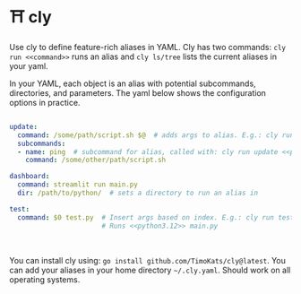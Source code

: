 # ⛩️ cly

Use cly to define feature-rich aliases in YAML. Cly has two commands: `cly run <<command>>` runs an alias and `cly ls/tree` lists the current aliases in your yaml.  

In your YAML, each object is an alias with potential subcommands, directories, and parameters. The yaml below shows the configuration options in practice.

```yaml

update:
  command: /some/path/script.sh $@  # adds args to alias. E.g.: cly run update <<x,y,z>>
  subcommands:
  - name: ping  # subcommand for alias, called with: cly run update <<ping>>
    command: /some/other/path/script.sh

dashboard:
  command: streamlit run main.py
  dir: /path/to/python/  # sets a directory to run an alias in

test:
  command: $0 test.py  # Insert args based on index. E.g.: cly run test <<python3.12>>
                       # Runs <<python3.12>> main.py

```
  
&nbsp;

You can install cly using: `go install github.com/TimoKats/cly@latest`. You can add your aliases in your home directory `~/.cly.yaml`. Should work on all operating systems.
